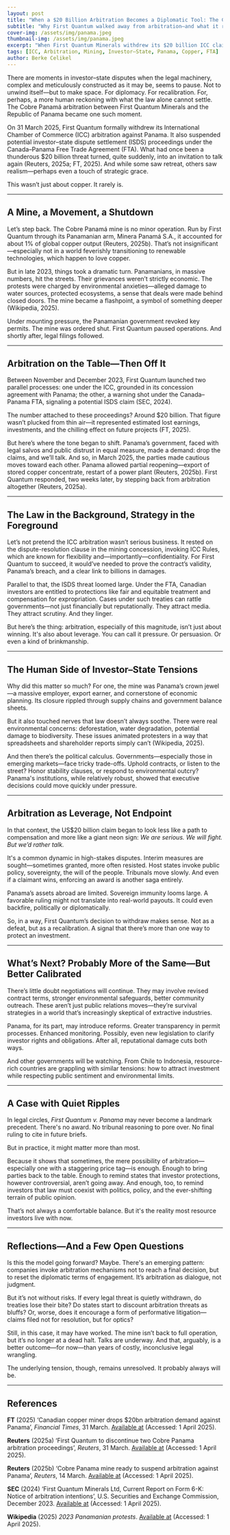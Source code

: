 ```yaml
---
layout: post
title: "When a $20 Billion Arbitration Becomes a Diplomatic Tool: The Cobre Panamá Story"
subtitle: "Why First Quantum walked away from arbitration—and what it really means"
cover-img: /assets/img/panama.jpeg
thumbnail-img: /assets/img/panama.jpeg
excerpt: "When First Quantum Minerals withdrew its $20 billion ICC claim against Panama in 2025, it didn’t just end a legal battle—it reframed it. This post unpacks the deeper legal, political, and human dynamics at play."
tags: [ICC, Arbitration, Mining, Investor–State, Panama, Copper, FTA]
author: Berke Celikel
---
```


There are moments in investor–state disputes when the legal machinery, complex and meticulously constructed as it may be, seems to pause. Not to unwind itself—but to make space. For diplomacy. For recalibration. For, perhaps, a more human reckoning with what the law alone cannot settle. The Cobre Panamá arbitration between First Quantum Minerals and the Republic of Panama became one such moment.

On 31 March 2025, First Quantum formally withdrew its International Chamber of Commerce (ICC) arbitration against Panama. It also suspended potential investor–state dispute settlement (ISDS) proceedings under the Canada–Panama Free Trade Agreement (FTA). What had once been a thunderous $20 billion threat turned, quite suddenly, into an invitation to talk again (Reuters, 2025a; FT, 2025). And while some saw retreat, others saw realism—perhaps even a touch of strategic grace.

This wasn’t just about copper. It rarely is.

---

## A Mine, a Movement, a Shutdown

Let’s step back. The Cobre Panamá mine is no minor operation. Run by First Quantum through its Panamanian arm, Minera Panamá S.A., it accounted for about 1% of global copper output (Reuters, 2025b). That’s not insignificant—especially not in a world feverishly transitioning to renewable technologies, which happen to love copper.

But in late 2023, things took a dramatic turn. Panamanians, in massive numbers, hit the streets. Their grievances weren’t strictly economic. The protests were charged by environmental anxieties—alleged damage to water sources, protected ecosystems, a sense that deals were made behind closed doors. The mine became a flashpoint, a symbol of something deeper (Wikipedia, 2025).

Under mounting pressure, the Panamanian government revoked key permits. The mine was ordered shut. First Quantum paused operations. And shortly after, legal filings followed.

---

## Arbitration on the Table—Then Off It

Between November and December 2023, First Quantum launched two parallel processes: one under the ICC, grounded in its concession agreement with Panama; the other, a warning shot under the Canada–Panama FTA, signaling a potential ISDS claim (SEC, 2024).

The number attached to these proceedings? Around $20 billion. That figure wasn’t plucked from thin air—it represented estimated lost earnings, investments, and the chilling effect on future projects (FT, 2025).

But here’s where the tone began to shift. Panama’s government, faced with legal salvos and public distrust in equal measure, made a demand: drop the claims, and we’ll talk. And so, in March 2025, the parties made cautious moves toward each other. Panama allowed partial reopening—export of stored copper concentrate, restart of a power plant (Reuters, 2025b). First Quantum responded, two weeks later, by stepping back from arbitration altogether (Reuters, 2025a).

---

## The Law in the Background, Strategy in the Foreground

Let’s not pretend the ICC arbitration wasn’t serious business. It rested on the dispute-resolution clause in the mining concession, invoking ICC Rules, which are known for flexibility and—importantly—confidentiality. For First Quantum to succeed, it would’ve needed to prove the contract’s validity, Panama’s breach, and a clear link to billions in damages.

Parallel to that, the ISDS threat loomed large. Under the FTA, Canadian investors are entitled to protections like fair and equitable treatment and compensation for expropriation. Cases under such treaties can rattle governments—not just financially but reputationally. They attract media. They attract scrutiny. And they linger.

But here’s the thing: arbitration, especially of this magnitude, isn’t just about winning. It's also about leverage. You can call it pressure. Or persuasion. Or even a kind of brinkmanship.

---

## The Human Side of Investor–State Tensions

Why did this matter so much? For one, the mine was Panama’s crown jewel—a massive employer, export earner, and cornerstone of economic planning. Its closure rippled through supply chains and government balance sheets.

But it also touched nerves that law doesn’t always soothe. There were real environmental concerns: deforestation, water degradation, potential damage to biodiversity. These issues animated protesters in a way that spreadsheets and shareholder reports simply can’t (Wikipedia, 2025).

And then there’s the political calculus. Governments—especially those in emerging markets—face tricky trade-offs. Uphold contracts, or listen to the street? Honor stability clauses, or respond to environmental outcry? Panama's institutions, while relatively robust, showed that executive decisions could move quickly under pressure.

---

## Arbitration as Leverage, Not Endpoint

In that context, the US$20 billion claim began to look less like a path to compensation and more like a giant neon sign: *We are serious. We will fight. But we’d rather talk.*

It's a common dynamic in high-stakes disputes. Interim measures are sought—sometimes granted, more often resisted. Host states invoke public policy, sovereignty, the will of the people. Tribunals move slowly. And even if a claimant wins, enforcing an award is another saga entirely.

Panama’s assets abroad are limited. Sovereign immunity looms large. A favorable ruling might not translate into real-world payouts. It could even backfire, politically or diplomatically.

So, in a way, First Quantum’s decision to withdraw makes sense. Not as a defeat, but as a recalibration. A signal that there’s more than one way to protect an investment.

---

## What’s Next? Probably More of the Same—But Better Calibrated

There’s little doubt negotiations will continue. They may involve revised contract terms, stronger environmental safeguards, better community outreach. These aren’t just public relations moves—they’re survival strategies in a world that’s increasingly skeptical of extractive industries.

Panama, for its part, may introduce reforms. Greater transparency in permit processes. Enhanced monitoring. Possibly, even new legislation to clarify investor rights and obligations. After all, reputational damage cuts both ways.

And other governments will be watching. From Chile to Indonesia, resource-rich countries are grappling with similar tensions: how to attract investment while respecting public sentiment and environmental limits.

---

## A Case with Quiet Ripples

In legal circles, *First Quantum v. Panama* may never become a landmark precedent. There's no award. No tribunal reasoning to pore over. No final ruling to cite in future briefs.

But in practice, it might matter more than most.

Because it shows that sometimes, the mere possibility of arbitration—especially one with a staggering price tag—is enough. Enough to bring parties back to the table. Enough to remind states that investor protections, however controversial, aren’t going away. And enough, too, to remind investors that law must coexist with politics, policy, and the ever-shifting terrain of public opinion.

That’s not always a comfortable balance. But it's the reality most resource investors live with now.

---

## Reflections—And a Few Open Questions

Is this the model going forward? Maybe. There's an emerging pattern: companies invoke arbitration mechanisms not to reach a final decision, but to reset the diplomatic terms of engagement. It’s arbitration as dialogue, not judgment.

But it’s not without risks. If every legal threat is quietly withdrawn, do treaties lose their bite? Do states start to discount arbitration threats as bluffs? Or, worse, does it encourage a form of performative litigation—claims filed not for resolution, but for optics?

Still, in this case, it may have worked. The mine isn’t back to full operation, but it’s no longer at a dead halt. Talks are underway. And that, arguably, is a better outcome—for now—than years of costly, inconclusive legal wrangling.

The underlying tension, though, remains unresolved. It probably always will be.

---

## References

**FT** (2025) ‘Canadian copper miner drops $20bn arbitration demand against Panama’, *Financial Times*, 31 March. [Available at](https://www.ft.com/content/e6991976-bd73-4d5c-9002-393138e5f179) (Accessed: 1 April 2025).

**Reuters** (2025a) ‘First Quantum to discontinue two Cobre Panama arbitration proceedings’, *Reuters*, 31 March. [Available at](https://www.reuters.com/markets/commodities/first-quantum-discontinue-two-cobre-panama-arbitration-proceedings-2025-03-31/) (Accessed: 1 April 2025).

**Reuters** (2025b) ‘Cobre Panama mine ready to suspend arbitration against Panama’, *Reuters*, 14 March. [Available at](https://www.reuters.com/markets/commodities/cobre-panama-ready-start-suspending-arbitration-against-panama-2025-03-14/) (Accessed: 1 April 2025).

**SEC** (2024) ‘First Quantum Minerals Ltd, Current Report on Form 6-K: Notice of arbitration intentions’, U.S. Securities and Exchange Commission, December 2023. [Available at](https://www.sec.gov/Archives/edgar/data/76027/000119312524229126/d856242dex99d.htm) (Accessed: 1 April 2025).

**Wikipedia** (2025) *2023 Panamanian protests*. [Available at](https://en.wikipedia.org/wiki/2023_Panamanian_protests) (Accessed: 1 April 2025).
